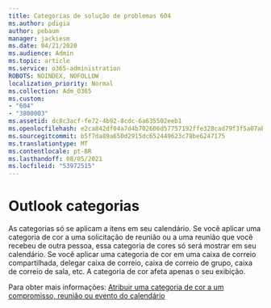 ```yaml
---
title: Categorias de solução de problemas 604
ms.author: pdigia
author: pebaum
manager: jackiesm
ms.date: 04/21/2020
ms.audience: Admin
ms.topic: article
ms.service: o365-administration
ROBOTS: NOINDEX, NOFOLLOW
localization_priority: Normal
ms.collection: Adm_O365
ms.custom:
- "604"
- "3800003"
ms.assetid: dc8c3acf-fe72-4b92-8cdc-6a635502eeb1
ms.openlocfilehash: e2ca842df04a7d4b702606d57757192ffe328cad79f3f5a07abc450f8ff92288
ms.sourcegitcommit: b5f7da89a650d2915dc652449623c78be6247175
ms.translationtype: MT
ms.contentlocale: pt-BR
ms.lasthandoff: 08/05/2021
ms.locfileid: "53972515"
---
```

# <a name="outlook-categories"></a>Outlook categorias

As categorias só se aplicam a itens em seu calendário. Se você aplicar uma categoria de cor a uma solicitação de reunião ou a uma reunião que você recebeu de outra pessoa, essa categoria de cores só será mostrar em seu calendário.  Se você aplicar uma categoria de cor em uma caixa de correio compartilhada, delegar caixa de correio, caixa de correio de grupo, caixa de correio de sala, etc. A categoria de cor afeta apenas o seu exibição.

Para obter mais informações: [Atribuir uma categoria de cor a um compromisso, reunião ou evento do calendário](https://support.microsoft.com/office/750596d9-707d-4412-8c0e-7fdc0fc52527)
